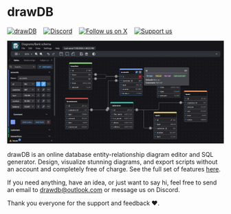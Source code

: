 # drawDB

<div style="display:flex;gap:16px;align-items:center;margin-bottom:12px;">
    <a href="https://drawdb.app/" style="display: flex; align-items: center;">
        <img src="https://img.shields.io/badge/Start%20building-grey" alt="drawDB"/>
    </a>
    <a href="https://discord.gg/BrjZgNrmR6" style="display: flex; align-items: center;">
        <img src="https://img.shields.io/discord/1196658537208758412.svg?label=Join%20the%20Discord&logo=discord" alt="Discord"/>
    </a>
    <a href="https://x.com/drawDB_" style="display: flex; align-items: center;">
        <img src="https://img.shields.io/badge/Follow%20us%20on%20X-blue?logo=X" alt="Follow us on X"/>
    </a>
    <a href="https://opencollective.com/drawdb" style="display: flex; align-items: center;">
        <img src="https://img.shields.io/badge/Support%20us-grey?logo=opencollective" alt="Support us"/>
    </a>
</div>

![Cover image](./assets/cover.png)

drawDB is an online database entity-relationship diagram editor and SQL generator. Design, visualize stunning diagrams, and export scripts without an account and completely free of charge. See the full set of features [here](https://www.drawdb.app).

If you need anything, have an idea, or just want to say hi, feel free to send an email to drawdb@outlook.com or message us on Discord.

Thank you everyone for the support and feedback ❤️.
